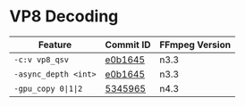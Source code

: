 # VP8 Decoding

| Feature                     | Commit ID                                                                                   | FFmpeg Version |
| --------------------------- | ------------------------------------------------------------------------------------------- | -------------- |
| `-c:v vp8_qsv`              | [e0b1645](https://github.com/FFmpeg/FFmpeg/commit/e0b164576f7467b7b1127c18175e215dc1df011f) | n3.3           |
| `-async_depth <int>`        | [e0b1645](https://github.com/FFmpeg/FFmpeg/commit/e0b164576f7467b7b1127c18175e215dc1df011f) | n3.3           |
| `-gpu_copy 0\|1\|2`         | [5345965](https://github.com/FFmpeg/FFmpeg/commit/5345965b3f088ad5acd5151bec421c97470675a4) | n4.3           |

